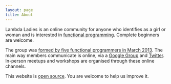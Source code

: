 ```yaml
---
layout: page
title: About 
---
```


Lambda Ladies is an online community for anyone who identifies as a girl or woman and is interested in [functional programming](http://en.wikipedia.org/wiki/Functional_programming). Complete beginners are welcome.

The group was [formed by five functional programmers in March 2013](http://www.lambdaladies.com/2013/05/04/the-lambda-ladies-story/). The main way members communicate is online, via a [Google Group](https://groups.google.com/forum/#!forum/lambda-ladies-functional) and [Twitter](http://twitter.com/lambdaladies). In-person meetups and workshops are organised through these online channels.

This website is [open source](https://github.com/lambdaladies/lambdaladies.com). You are welcome to help us improve it.


